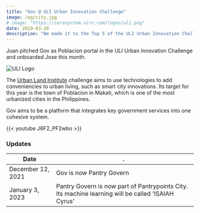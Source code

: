 ```yaml
---
title: "Gov @ ULI Urban Innovation Challenge"
image: /og/city.jpg
# image: "https://sorasystem.sirv.com/logos/uli.png"
date: 2019-03-20
description: "We made it to the Top 5 of the ULI Urban Innovation Challenge"
---
```



Juan pitched Gov as Poblacion portal in the ULI Urban Innovation Challenge and onboarded Jose this month.

![ULI Logo](https://sorasystem.sirv.com/logos/uli.png)

The [Urban Land Institute](https://uli.org) challenge aims to use technologies to add conveniencies to urban living, such as smart city innovations. Its target for this year is the town of Poblacion in Makati, which is one of the most urbanized cities in the Philippines. 

Gov aims to be a platform that integrates key government services into one cohesive system. 

<!-- > Update August 2021: SORA Gov is now part of [Hub](/home).  -->

{{< youtube J6F2_PF2wbo >}}



### Updates

Date | .
--- | ---
December 12, 2021 | Gov is now Pantry Govern
January 3, 2023 | Pantry Govern is now part of Pantrypoints City. Its machine learning will be called 'ISAIAH Cyrus'

